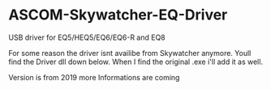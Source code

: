 # ASCOM-Skywatcher-EQ-Driver
USB driver for EQ5/HEQ5/EQ6/EQ6-R and EQ8

For some reason the driver isnt availibe from Skywatcher anymore.
Youll find the Driver dll down below. When I find the original .exe i'll add it as well.

Version is from 2019 more Informations are coming
